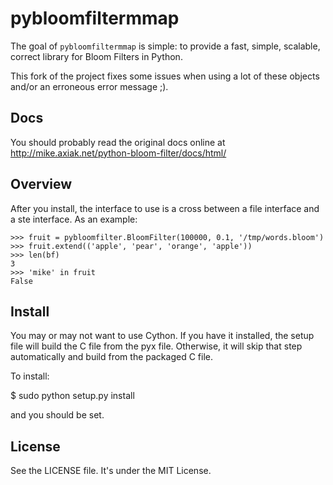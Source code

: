 # pybloomfiltermmap

The goal of `pybloomfiltermmap` is simple: to provide a fast, simple, scalable,
correct library for Bloom Filters in Python.

This fork of the project fixes some issues when using a lot of these objects and/or 
an erroneous error message ;).

## Docs

You should probably read the original docs online at <http://mike.axiak.net/python-bloom-filter/docs/html/>

## Overview

After you install, the interface to use is a cross between a file
interface and a ste interface. As an example:

    >>> fruit = pybloomfilter.BloomFilter(100000, 0.1, '/tmp/words.bloom')
    >>> fruit.extend(('apple', 'pear', 'orange', 'apple'))
    >>> len(bf)
    3
    >>> 'mike' in fruit
    False

## Install

You may or may not want to use Cython. If you have it installed, the
setup file will build the C file from the pyx file. Otherwise, it will
skip that step automatically and build from the packaged C file.

To install:

   $ sudo python setup.py install

and you should be set.

## License

See the LICENSE file. It's under the MIT License.

